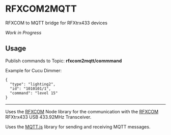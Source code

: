 # RFXCOM2MQTT
RFXCOM to MQTT bridge for RFXtrx433 devices

*Work in Progress*

## Usage

Publish commands to Topic: **rfxcom2mqtt/commmand**

Example for Cucu Dimmer:

    {
      "type": "lighting2",
      "id": "1010101/1",
      "command": "level 15"
    }

----

Uses the [RFXCOM](https://github.com/rfxcom/node-rfxcom) Node library for the communication with the [RFXCOM](http://www.rfxcom.com) RFXtrx433 USB 433.92MHz Transceiver.

Uses the [MQTT.js](https://github.com/mqttjs/MQTT.js) library for sending and receiving MQTT messages.

